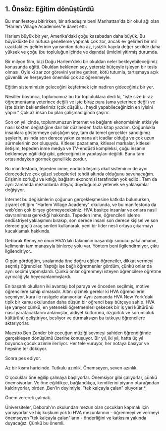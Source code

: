 1\. Önsöz: Eğitim dönüştürdü
------

Bu manifestoyu bitirirken, bir arkadaşım beni Manhattan'da bir okul ağı olan "Harlem Village Academies"e davet etti.

Harlem büyük bir yer, Amerika'daki çoğu kasabadan daha büyük. Bu büyüklükte bir nüfusa genelleme yapmak çok zor, ancak ev gelirleri bir mil uzaktaki ev gelirlerinin yarısından daha az, işsizlik kayda değer şekilde daha yüksek ve çoğu (bu topluluğun içinde ve dışında) ümidini yitirmiş durumda.

Bir milyon film, bizi Doğu Harlem'deki bir okuldan neler bekleyebileceğimiz konusunda eğitti. Okuldan beklenen şey, yetersiz bütçeyle işleyen bir tesis olması. Öyle ki zar zor görevini yerine getiren, kötü tutumla, tartışmaya açık güvenlik ve herşeyden önemlisi çok az öğrenmeyle.

Eğitim sistemimizin geleceğini keşfetmek için nadiren gideceğiniz bir yer.

Nesiller boyunca, toplumumuz bu tür topluluklara dedi ki, "işte size biraz öğretmen(ama yeterince değil) ve işte biraz para (ama yeterince değil) ve işte bizim beklentilerimiz (çok düşük)... haydi yapabileceğinizin en iyisini yapın." Çok az insan bu plan çalışmadığında şaşırır.

Son on yıl içinde, toplumumuzun internet ve bağlantı ekonomisinin etkisiyle nasıl kökten değiştiğine dair bir düzineden fazla kitap yazdım. Çoğunlukla insanlara göstermeye çalıştığım şey, tam da temel gerçekler sandığımız şeylerin, aslında son derece yakın zamana ait icadlar olduğu ve çok uzun sürmelerinin zor oluşuydu. Kitlesel pazarlama, kitlesel markalar, kitlesel iletişim, tepeden inme medya ve TV-endüsti kompleksi, çoğu insanın beklemeye eğitildiği gibi, geleceğimizin yapıtaşları değildi. Bunu tam ortasındayken görmek genellikle zordur.

Bu manifestoda, tepeden inme, endüstrileşmiş okul sisteminin de aynı derecede(ve çok güzel sebeplerle) tehdit altında olduğunu savunacağım. Erişimin zorluğu ve kıtlığı, bağlantı ekonomisi tarafından yok edildi. Tam da aynı zamanda mezunlarda ihtiyaç duyduğumuz yetenek ve yaklaşımlar değişiyor.

İnternet bu değişimlerin çoğunun gerçekleşmesine katkıda bulunurken, ziyaret ettiğim "Harlem Village Academy" okulunda, ve bu manifestoda da web'den çok birşey görmeyeceksiniz. HVA basitçe insanlar ve onlara nasıl davranılması gerektiği hakkında. Tepeden inme, öğrencileri işleme endüstriyel yaklaşımını bırakıp, son derece insani son derece kişisel ve son derece güçlü araç serileri kullanarak, yeni bir lider nesli ortaya çıkarmayı kucaklamak hakkında.

Deborak Kenny ve onun HVA'daki takımının başardığı sonucu yakalamanın, kelimenin tam manasıyla binlerce yolu var. Yöntem beni ilgilendirmiyor, çıktı ilgilendiriyor..

O gün gördüğüm, sıralarında öne doğru eğilen öğrenciler, dikkat vermeyi seçmiş öğrenciler. Yaptığı işe bağlı öğretmenler gördüm, çünkü onlar da aynı seçimi yapmışlardı. Çünkü onlar öğrenmeyi isteyen öğrencilere öğretme ayrıcalığıyla heyecanlanmışlardı.

En başarılı okulların iki avantajı bol paraya ve önceden seçilmiş, motive öğrencilere sahip olmasıdır. Altını çizmek gerekir ki HVA öğrencilerini seçmiyor, kura ile rastgele atanıyorlar. Aynı zamanda HVA New York'daki tipik bir kamu okulundan daha düşün bir öğrenci başı bütçeye sahip. HVA işe yarıyor çünkü, en yetenekli öğretmenleri çekecek bir iş yeri kültürünü nasıl yaratacaklarını anlamışlar, aidiyet kültürünü, özgürlük ve sorumluluk kültürünü geliştiriyor, besliyor ve durmaksızın bu tutkuyu öğrencilere aktarıyorlar.

Maestro Ben Zander bir çocuğun müziği sevmeyi sahiden öğrendiğinde gerçekleşen dönüşümü üzerine konuşuyor. Bir yıl, iki yıl, hatta üç yıl boyunca çocuk аzimle ilerliyor. Her tele vuruyor, her notaya basıyor ve hepsine ter döküyor.

Sonra pes ediyor.

Az bir kısmı haricinde. Tutkulu azınlık. Önemseyen, seven azınlık.

O çocuklar öne eğilip çalmaya başlıyorlar. Önemsiyor gibi çalıyorlar, çünkü önemsiyorlar. Ve öne eğildikçe, bağlandıkça, kendilerini piyano oturağından kaldırıyorlar, birden ,Ben'in deyimiyle, "tek kalçayla çalan" oluyorlar.[*](http://www.ted.com/talks/benjamin_zander_on_music_and_passion.html)

Önem vererek çalmak.

Üniversiteler, Deborah'ın okulundan mezun olan çocukları kapmak için yarışıyorlar ve hiç kuşkum yok ki HVA mezunlarının - öğrenmeyi ve vermeyi önemseyen "tek kalçayla çalan"ların - önderliğini ve katkısını yakında duyacağız. Çünkü bu önemli.

